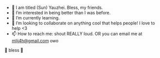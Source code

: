 - 👋 I am titled (Sun) Yauzhei. Bless, my friends.
- 👀 I’m interested in being better than I was before.
- 🌱 I’m currently learning.
- 💞️ I’m looking to collaborate on anything cool that helps people! I love to help <3
- 📫 How to reach me: shout REALLY loud. OR you can email me at mlij4h@gmail.com owo

🌸 bless 🌸
